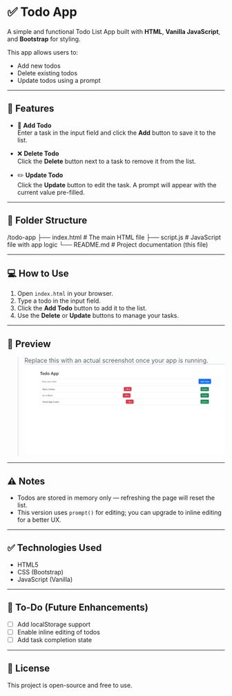 # ✅ Todo App

A simple and functional Todo List App built with **HTML**, **Vanilla JavaScript**, and **Bootstrap** for styling.

This app allows users to:
- Add new todos
- Delete existing todos
- Update todos using a prompt

---

## 🚀 Features

- 📝 **Add Todo**  
  Enter a task in the input field and click the **Add** button to save it to the list.

- ❌ **Delete Todo**  
  Click the **Delete** button next to a task to remove it from the list.

- ✏️ **Update Todo**  
  Click the **Update** button to edit the task. A prompt will appear with the current value pre-filled.

---

## 📂 Folder Structure

/todo-app
├── index.html # The main HTML file
├── script.js # JavaScript file with app logic
└── README.md # Project documentation (this file)

---

## 💻 How to Use

1. Open `index.html` in your browser.
2. Type a todo in the input field.
3. Click the **Add Todo** button to add it to the list.
4. Use the **Delete** or **Update** buttons to manage your tasks.

---

## 📸 Preview

> Replace this with an actual screenshot once your app is running.
![Alt text](image.PNG)


---

## ⚠️ Notes

- Todos are stored in memory only — refreshing the page will reset the list.
- This version uses `prompt()` for editing; you can upgrade to inline editing for a better UX.

---

## ✅ Technologies Used

- HTML5
- CSS (Bootstrap)
- JavaScript (Vanilla)

---

## 📌 To-Do (Future Enhancements)

- [ ] Add localStorage support
- [ ] Enable inline editing of todos
- [ ] Add task completion state

---

## 📜 License

This project is open-source and free to use.

